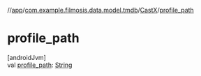 //[app](../../../index.md)/[com.example.filmosis.data.model.tmdb](../index.md)/[CastX](index.md)/[profile_path](profile_path.md)

# profile_path

[androidJvm]\
val [profile_path](profile_path.md): [String](https://kotlinlang.org/api/latest/jvm/stdlib/kotlin/-string/index.html)

